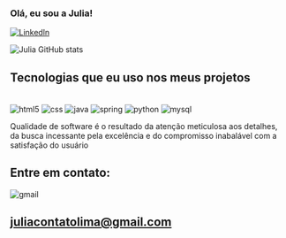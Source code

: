 ### Olá, eu sou a Julia! 


[![Linkedln](https://img.shields.io/badge/LinkedIn-0077B5?style=for-the-badge&logo=linkedin&logoColor=pink)](https://www.linkedin.com/feed/?trk=404_page)

![Julia GitHub stats](https://github-readme-stats.vercel.app/api?username=JuliaQALima&show_icons=true&theme=synthwave)

## Tecnologias que eu uso nos meus projetos

<div style="display: inline_block"><br/>
<img align="center" alt="html5" src="https://img.shields.io/badge/HTML5-E34F26?style=for-the-badge&logo=html5&logoColor=white"/>
<img align="center" alt="css" src="https://img.shields.io/badge/CSS3-1572B6?style=for-the-badge&logo=css3&logoColor=white"/>
<img align="center" alt="java" src="https://img.shields.io/badge/Java-ED8B00?style=for-the-badge&logo=openjdk&logoColor=white"/>
<img align="center" alt="spring" src="https://img.shields.io/badge/Spring-6DB33F?style=for-the-badge&logo=spring&logoColor=white"/>
<img align="center" alt="python" src="https://img.shields.io/badge/Python-3776AB?style=for-the-badge&logo=python&logoColor=white"/>
<img align="center" alt="mysql" src="https://img.shields.io/badge/MySQL-005C84?style=for-the-badge&logo=mysql&logoColor=white"/><br/>

Qualidade de software é o resultado da atenção meticulosa aos detalhes, da busca incessante pela excelência e do compromisso inabalável com a satisfação do usuário

## Entre em contato: 
<img aling="center" alt="gmail"
src="https://img.shields.io/badge/Gmail-D14836?style=for-the-badge&logo=gmail&logoColor=white"/> </br>

## juliacontatolima@gmail.com




</div>
